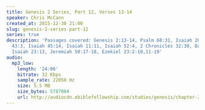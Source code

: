 ```yaml
---
title: Genesis 2 Series, Part 12, Verses 13-14
speaker: Chris McCann
created_at: 2015-12-30 21:00
slug: genesis-2-series-part-12
series: true
description: 'Passages covered: Genesis 2:13-14, Psalm 68:31, Isaiah 20:4-5, Isaiah
  43:3, Isaiah 45:14, Isaiah 11:11, Isaiah 52:4, 2 Chronicles 32:30, Daniel 10:2-4,
  Isaiah 23:13, Jeremiah 50:17-18, Ezekiel 23:2-10,11-19'
audio:
  mp3_low:
    length: '24:06'
    bitrate: 32 Kbps
    sample_rate: 22050 Hz
    size: 5.5 MB
    size_bytes: 5787084
    url: http://audiocdn.ebiblefellowship.com/studies/genesis/chapter-2/2015.12.30_McCann_-_Genesis_2_Series_Part_12.mp3
---
```

